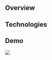 ## Overview


## Technologies


## Demo
<img src="https://github.com/TunahanBoyaci/PaymentTest/blob/main/18.09.2023_14.22.03_REC%20(1).gif">
